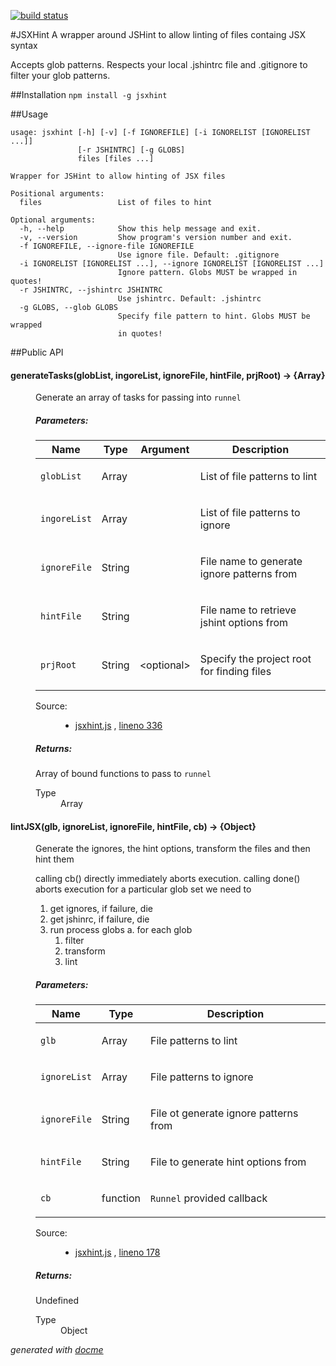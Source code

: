 [![build status](https://secure.travis-ci.org/CondeNast/JSXHint.png)](http://travis-ci.org/CondeNast/JSXHint)

#JSXHint
A wrapper around JSHint to allow linting of files containg JSX syntax

Accepts glob patterns. Respects your local .jshintrc file and .gitignore to filter your glob patterns.

##Installation
`npm install -g jsxhint`

##Usage
```
usage: jsxhint [-h] [-v] [-f IGNOREFILE] [-i IGNORELIST [IGNORELIST ...]]
               [-r JSHINTRC] [-g GLOBS]
               files [files ...]

Wrapper for JSHint to allow hinting of JSX files

Positional arguments:
  files                 List of files to hint

Optional arguments:
  -h, --help            Show this help message and exit.
  -v, --version         Show program's version number and exit.
  -f IGNOREFILE, --ignore-file IGNOREFILE
                        Use ignore file. Default: .gitignore
  -i IGNORELIST [IGNORELIST ...], --ignore IGNORELIST [IGNORELIST ...]
                        Ignore pattern. Globs MUST be wrapped in quotes!
  -r JSHINTRC, --jshintrc JSHINTRC
                        Use jshintrc. Default: .jshintrc
  -g GLOBS, --glob GLOBS
                        Specify file pattern to hint. Globs MUST be wrapped
                        in quotes!
```

##Public API
<!-- START docme generated API please keep comment here to allow auto update -->
<!-- DON'T EDIT THIS SECTION, INSTEAD RE-RUN docme TO UPDATE -->

<div>
<div class="jsdoc-githubify">
<section>
<article>
<div class="container-overview">
<dl class="details">
</dl>
</div>
<dl>
<dt>
<h4 class="name" id="generateTasks"><span class="type-signature"></span>generateTasks<span class="signature">(globList, ingoreList, ignoreFile, hintFile, <span class="optional">prjRoot</span>)</span><span class="type-signature"> &rarr; {Array}</span></h4>
</dt>
<dd>
<div class="description">
<p>Generate an array of tasks for passing into <code>runnel</code></p>
</div>
<h5>Parameters:</h5>
<table class="params">
<thead>
<tr>
<th>Name</th>
<th>Type</th>
<th>Argument</th>
<th class="last">Description</th>
</tr>
</thead>
<tbody>
<tr>
<td class="name"><code>globList</code></td>
<td class="type">
<span class="param-type">Array</span>
</td>
<td class="attributes">
</td>
<td class="description last"><p>List of file patterns to lint</p></td>
</tr>
<tr>
<td class="name"><code>ingoreList</code></td>
<td class="type">
<span class="param-type">Array</span>
</td>
<td class="attributes">
</td>
<td class="description last"><p>List of file patterns to ignore</p></td>
</tr>
<tr>
<td class="name"><code>ignoreFile</code></td>
<td class="type">
<span class="param-type">String</span>
</td>
<td class="attributes">
</td>
<td class="description last"><p>File name to generate ignore patterns from</p></td>
</tr>
<tr>
<td class="name"><code>hintFile</code></td>
<td class="type">
<span class="param-type">String</span>
</td>
<td class="attributes">
</td>
<td class="description last"><p>File name to retrieve jshint options from</p></td>
</tr>
<tr>
<td class="name"><code>prjRoot</code></td>
<td class="type">
<span class="param-type">String</span>
</td>
<td class="attributes">
&lt;optional><br>
</td>
<td class="description last"><p>Specify the project root for finding files</p></td>
</tr>
</tbody>
</table>
<dl class="details">
<dt class="tag-source">Source:</dt>
<dd class="tag-source"><ul class="dummy">
<li>
<a href="https://github.com/jkimbo/JSXHint/blob/master/jsxhint.js">jsxhint.js</a>
<span>, </span>
<a href="https://github.com/jkimbo/JSXHint/blob/master/jsxhint.js#L336">lineno 336</a>
</li>
</ul></dd>
</dl>
<h5>Returns:</h5>
<div class="param-desc">
<p>Array of bound functions to pass to <code>runnel</code></p>
</div>
<dl>
<dt>
Type
</dt>
<dd>
<span class="param-type">Array</span>
</dd>
</dl>
</dd>
<dt>
<h4 class="name" id="lintJSX"><span class="type-signature"></span>lintJSX<span class="signature">(glb, ignoreList, ignoreFile, hintFile, cb)</span><span class="type-signature"> &rarr; {Object}</span></h4>
</dt>
<dd>
<div class="description">
<p>Generate the ignores, the hint options, transform the files
and then hint them</p>
<p>calling cb() directly immediately aborts execution.
calling done() aborts execution for a particular glob set
we need to</p>
<ol>
<li>get ignores, if failure, die</li>
<li>get jshinrc, if failure, die</li>
<li>run process globs
a. for each glob<ol>
<li>filter</li>
<li>transform</li>
<li>lint</li>
</ol>
</li>
</ol>
</div>
<h5>Parameters:</h5>
<table class="params">
<thead>
<tr>
<th>Name</th>
<th>Type</th>
<th class="last">Description</th>
</tr>
</thead>
<tbody>
<tr>
<td class="name"><code>glb</code></td>
<td class="type">
<span class="param-type">Array</span>
</td>
<td class="description last"><p>File patterns to lint</p></td>
</tr>
<tr>
<td class="name"><code>ignoreList</code></td>
<td class="type">
<span class="param-type">Array</span>
</td>
<td class="description last"><p>File patterns to ignore</p></td>
</tr>
<tr>
<td class="name"><code>ignoreFile</code></td>
<td class="type">
<span class="param-type">String</span>
</td>
<td class="description last"><p>File ot generate ignore patterns from</p></td>
</tr>
<tr>
<td class="name"><code>hintFile</code></td>
<td class="type">
<span class="param-type">String</span>
</td>
<td class="description last"><p>File to generate hint options from</p></td>
</tr>
<tr>
<td class="name"><code>cb</code></td>
<td class="type">
<span class="param-type">function</span>
</td>
<td class="description last"><p><code>Runnel</code> provided callback</p></td>
</tr>
</tbody>
</table>
<dl class="details">
<dt class="tag-source">Source:</dt>
<dd class="tag-source"><ul class="dummy">
<li>
<a href="https://github.com/jkimbo/JSXHint/blob/master/jsxhint.js">jsxhint.js</a>
<span>, </span>
<a href="https://github.com/jkimbo/JSXHint/blob/master/jsxhint.js#L178">lineno 178</a>
</li>
</ul></dd>
</dl>
<h5>Returns:</h5>
<div class="param-desc">
<p>Undefined</p>
</div>
<dl>
<dt>
Type
</dt>
<dd>
<span class="param-type">Object</span>
</dd>
</dl>
</dd>
</dl>
</article>
</section>
</div>

*generated with [docme](https://github.com/thlorenz/docme)*
</div>
<!-- END docme generated API please keep comment here to allow auto update -->